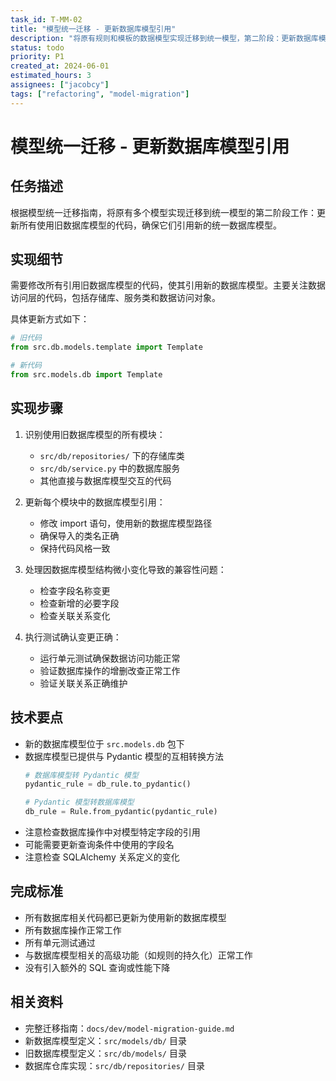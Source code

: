 ```yaml
---
task_id: T-MM-02
title: "模型统一迁移 - 更新数据库模型引用"
description: "将原有规则和模板的数据模型实现迁移到统一模型，第二阶段：更新数据库模型引用"
status: todo
priority: P1
created_at: 2024-06-01
estimated_hours: 3
assignees: ["jacobcy"]
tags: ["refactoring", "model-migration"]
---
```


# 模型统一迁移 - 更新数据库模型引用

## 任务描述

根据模型统一迁移指南，将原有多个模型实现迁移到统一模型的第二阶段工作：更新所有使用旧数据库模型的代码，确保它们引用新的统一数据库模型。

## 实现细节

需要修改所有引用旧数据库模型的代码，使其引用新的数据库模型。主要关注数据访问层的代码，包括存储库、服务类和数据访问对象。

具体更新方式如下：

```python
# 旧代码
from src.db.models.template import Template

# 新代码
from src.models.db import Template
```

## 实现步骤

1. 识别使用旧数据库模型的所有模块：
   - `src/db/repositories/` 下的存储库类
   - `src/db/service.py` 中的数据库服务
   - 其他直接与数据库模型交互的代码

2. 更新每个模块中的数据库模型引用：
   - 修改 import 语句，使用新的数据库模型路径
   - 确保导入的类名正确
   - 保持代码风格一致

3. 处理因数据库模型结构微小变化导致的兼容性问题：
   - 检查字段名称变更
   - 检查新增的必要字段
   - 检查关联关系变化

4. 执行测试确认变更正确：
   - 运行单元测试确保数据访问功能正常
   - 验证数据库操作的增删改查正常工作
   - 验证关联关系正确维护

## 技术要点

- 新的数据库模型位于 `src.models.db` 包下
- 数据库模型已提供与 Pydantic 模型的互相转换方法
  ```python
  # 数据库模型转 Pydantic 模型
  pydantic_rule = db_rule.to_pydantic()

  # Pydantic 模型转数据库模型
  db_rule = Rule.from_pydantic(pydantic_rule)
  ```
- 注意检查数据库操作中对模型特定字段的引用
- 可能需要更新查询条件中使用的字段名
- 注意检查 SQLAlchemy 关系定义的变化

## 完成标准

- 所有数据库相关代码都已更新为使用新的数据库模型
- 所有数据库操作正常工作
- 所有单元测试通过
- 与数据库模型相关的高级功能（如规则的持久化）正常工作
- 没有引入额外的 SQL 查询或性能下降

## 相关资料

- 完整迁移指南：`docs/dev/model-migration-guide.md`
- 新数据库模型定义：`src/models/db/` 目录
- 旧数据库模型定义：`src/db/models/` 目录
- 数据库仓库实现：`src/db/repositories/` 目录
